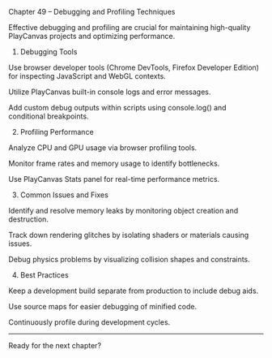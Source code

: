 Chapter 49 – Debugging and Profiling Techniques

Effective debugging and profiling are crucial for maintaining high-quality PlayCanvas projects and optimizing performance.

1. Debugging Tools

Use browser developer tools (Chrome DevTools, Firefox Developer Edition) for inspecting JavaScript and WebGL contexts.

Utilize PlayCanvas built-in console logs and error messages.

Add custom debug outputs within scripts using console.log() and conditional breakpoints.


2. Profiling Performance

Analyze CPU and GPU usage via browser profiling tools.

Monitor frame rates and memory usage to identify bottlenecks.

Use PlayCanvas Stats panel for real-time performance metrics.


3. Common Issues and Fixes

Identify and resolve memory leaks by monitoring object creation and destruction.

Track down rendering glitches by isolating shaders or materials causing issues.

Debug physics problems by visualizing collision shapes and constraints.


4. Best Practices

Keep a development build separate from production to include debug aids.

Use source maps for easier debugging of minified code.

Continuously profile during development cycles.



---

Ready for the next chapter?

